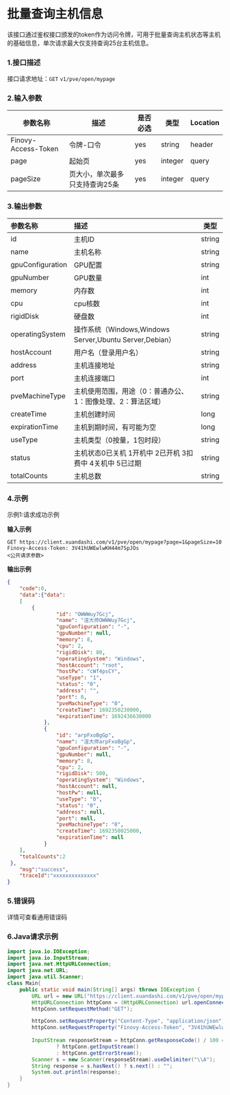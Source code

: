 # 批量查询主机信息
该接口通过鉴权接口颁发的token作为访问令牌，可用于批量查询主机状态等主机的基础信息，单次请求最大仅支持查询25台主机信息。
### 1.接口描述
接口请求地址：`GET`   `v1/pve/open/mypage`

### 2.输入参数

| 参数名称                | 描述               | 是否必选 | 类型    | Location |
|---------------------|------------------| -------- | ------- | -------- |
| Finovy-Access-Token | 令牌-口令            | yes      | string  | header   |
| page                | 起始页              | yes      | integer | query    |
| pageSize            | 页大小，单次最多只支持查询25条 | yes      | integer | query    |

### 3.输出参数

| 参数名称     | 描述                                                | 类型   |
|:------------------------|:--------------------------------------------------| ------ |
| id                      | 主机ID                                              | string |
| name                    | 主机名称                                              | string |
| gpuConfiguration        | GPU配置                                             | string |
| gpuNumber               | GPU数量                                             | int    |
| memory                  | 内存数                                               | int    |
| cpu                     | cpu核数                                             | int    |
| rigidDisk               | 硬盘数                                               | int    |
| operatingSystem         | 操作系统（Windows,Windows Server,Ubuntu Server,Debian） | string |
| hostAccount             | 用户名（登录用户名）                                        | string |
| address                 | 主机连接地址                                            | string |
| port                    | 主机连接端口                                            | int    |
| pveMachineType          | 主机使用范围，用途（0：普通办公、1：图像处理、2：算法区域）                   | string |
| createTime              | 主机创建时间                                            | long   |
| expirationTime          | 主机到期时间，有可能为空                                      | long   |
| useType                 | 主机类型（0按量，1包时段）                                    | string |
| status                  | 主机状态0已关机 1开机中 2已开机 3扣费中 4关机中 5已过期                 | string |
| totalCounts             | 主机总数                                              | string |

### 4.示例
示例1:请求成功示例

**输入示例**
```text
GET https://client.xuandashi.com/v1/pve/open/mypage?page=1&pageSize=10
Finovy-Access-Token: 3V41hUWEwlwKH44m7SpJOs
<公共请求参数>

```

**输出示例**

```json
{
    "code":0,
    "data":{"data":
    [
        {
                "id": "OWWWuy7Gcj",
                "name": "渲大师OWWWuy7Gcj",
                "gpuConfiguration": "-",
                "gpuNumber": null,
                "memory": 8,
                "cpu": 2,
                "rigidDisk": 80,
                "operatingSystem": "Windows",
                "hostAccount": "root",
                "hostPw": "cWf4psCY",
                "useType": "1",
                "status": "0",
                "address": "",
                "port": 0,
                "pveMachineType": "0",
                "createTime": 1692350230000,
                "expirationTime": 1692436630000
            },
            {
                "id": "arpFxoBgGp",
                "name": "渲大师arpFxoBgGp",
                "gpuConfiguration": "-",
                "gpuNumber": null,
                "memory": 8,
                "cpu": 2,
                "rigidDisk": 500,
                "operatingSystem": "Windows",
                "hostAccount": null,
                "hostPw": null,
                "useType": "0",
                "status": "0",
                "address": null,
                "port": null,
                "pveMachineType": "0",
                "createTime": 1692350025000,
                "expirationTime": null
            }
    ],
    "totalCounts":2
 },
    "msg":"success",
    "traceId":"xxxxxxxxxxxxxx"
}
```

### 5.错误码
详情可查看通用错误码

### 6.Java请求示例
```java
import java.io.IOException;
import java.io.InputStream;
import java.net.HttpURLConnection;
import java.net.URL;
import java.util.Scanner;
class Main{
    public static void main(String[] args) throws IOException {
        URL url = new URL("https://client.xuandashi.com/v1/pve/open/mypage?page=1&pageSize=10");
        HttpURLConnection httpConn = (HttpURLConnection) url.openConnection();
        httpConn.setRequestMethod("GET");

        httpConn.setRequestProperty("Content-Type", "application/json");
        httpConn.setRequestProperty("Finovy-Access-Token", "3V41hUWEwlwKH44m7SpJOs");
        
        InputStream responseStream = httpConn.getResponseCode() / 100 == 2
                ? httpConn.getInputStream()
                : httpConn.getErrorStream();
        Scanner s = new Scanner(responseStream).useDelimiter("\\A");
        String response = s.hasNext() ? s.next() : "";
        System.out.println(response);
    }
}
```